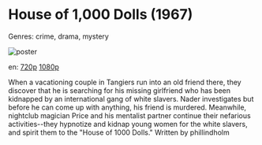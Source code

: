 # House of 1,000 Dolls (1967)

Genres: crime, drama, mystery

![poster](http://image.tmdb.org/t/p/w500/qbV9Bd2992ZnpKQqMTec1IVbdRe.jpg)

en:
  [720p](magnet:?xt=urn:btih:73AF613D76492BE442B10F579FD3467332182A09&tr=udp://glotorrents.pw:6969/announce&tr=udp://tracker.opentrackr.org:1337/announce&tr=udp://torrent.gresille.org:80/announce&tr=udp://tracker.openbittorrent.com:80&tr=udp://tracker.coppersurfer.tk:6969&tr=udp://tracker.leechers-paradise.org:6969&tr=udp://p4p.arenabg.ch:1337&tr=udp://tracker.internetwarriors.net:1337)
  [1080p](magnet:?xt=urn:btih:E894A092A341B311F4EC90B2C0DC4E9B8649E06C&tr=udp://glotorrents.pw:6969/announce&tr=udp://tracker.opentrackr.org:1337/announce&tr=udp://torrent.gresille.org:80/announce&tr=udp://tracker.openbittorrent.com:80&tr=udp://tracker.coppersurfer.tk:6969&tr=udp://tracker.leechers-paradise.org:6969&tr=udp://p4p.arenabg.ch:1337&tr=udp://tracker.internetwarriors.net:1337)
  


When a vacationing couple in Tangiers run into an old friend there, they discover that he is searching for his missing girlfriend who has been kidnapped by an international gang of white slavers. Nader investigates but before he can come up with anything, his friend is murdered. Meanwhile, nightclub magician Price and his mentalist partner continue their nefarious activities--they hypnotize and kidnap young women for the white slavers, and spirit them to the "House of 1000 Dolls." Written by phillindholm